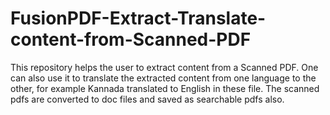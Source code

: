 # FusionPDF-Extract-Translate-content-from-Scanned-PDF
This repository helps the user to extract content from a Scanned PDF. One can also use it to translate the extracted content from one language to the other, for example Kannada translated to English in these file.
The scanned pdfs are converted to doc files and saved as searchable pdfs also.
